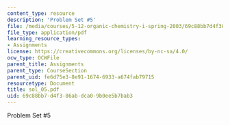 ```yaml
---
content_type: resource
description: 'Problem Set #5'
file: /media/courses/5-12-organic-chemistry-i-spring-2003/69c88bb7d4f386abdca09b0ee5b7bab3_sol_05.pdf
file_type: application/pdf
learning_resource_types:
- Assignments
license: https://creativecommons.org/licenses/by-nc-sa/4.0/
ocw_type: OCWFile
parent_title: Assignments
parent_type: CourseSection
parent_uid: fe6d75e3-8e91-1674-6933-a674fab79715
resourcetype: Document
title: sol_05.pdf
uid: 69c88bb7-d4f3-86ab-dca0-9b0ee5b7bab3
---
```

Problem Set #5